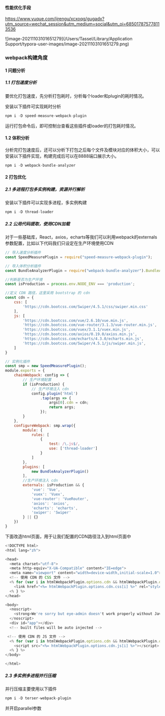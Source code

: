 #### 性能优化手段

https://www.yuque.com/jirengu/xcxoqg/gugadx?utm_source=wechat_session&utm_medium=social&utm_oi=685017875778113536

![image-20211103101651279](/Users/Tassel/Library/Application Support/typora-user-images/image-20211103101651279.png)

### webpack构建角度

#### 1 问题分析

##### 1.1 打包速度分析

要优化打包速度，先分析打包耗时，分析每个loader和plugin的耗时情况。

安装以下插件可实现耗时分析

```js
npm i -D speed-measure-webpack-plugin
```

运行打包命令后，即可控制台查看这些插件或loader的打包耗时情况。

#### 1.2 体积分析

分析完打包速度后，还可以分析下打包之后每个文件及模块对应的体积大小，可以安装以下插件实现，构建完成后可以在8888端口展示大小。

```js
npm i -D webpack-bundle-analyzer
```

#### 2 打包优化

##### 2.1 多进程打包多实例构建，资源并行解析

安装以下插件可以实现多进程，多实例构建

```js
npm i -D thread-loader
```

##### 2.2 公用代码提取，使用CDN加载

对于一些基础库，React，axios，echarts等我们可以利用webpack的externals参数配置，比如以下代码我们只设定在生产环境使用CDN

```js
// 导入速度分析插件
const SpeedMeasurePlugin = require("speed-measure-webpack-plugin");

// 导入体积分析插件
const BundleAnalyzerPlugin = require("webpack-bundle-analyzer").BundleAnalyzerPlugin;

//判断是否为生产环境
const isProduction = process.env.NODE_ENV === 'production';

//定义 CDN 路径，这里采用 bootstrap 的 cdn
const cdn = {
    css: [
        'https://cdn.bootcss.com/Swiper/4.5.1/css/swiper.min.css'
    ],
    js: [
        'https://cdn.bootcss.com/vue/2.6.10/vue.min.js',
        'https://cdn.bootcss.com/vue-router/3.1.3/vue-router.min.js',
        'https://cdn.bootcss.com/vuex/3.1.1/vuex.min.js',
        'https://cdn.bootcss.com/axios/0.19.0/axios.min.js',
        'https://cdn.bootcss.com/echarts/4.3.0/echarts.min.js',
        'https://cdn.bootcss.com/Swiper/4.5.1/js/swiper.min.js',
    ]
}

// 实例化插件
const smp = new SpeedMeasurePlugin();
module.exports = {
    chainWebpack: config => {
        // 生产环境配置
        if (isProduction) {
            // 生产环境注入 cdn
            config.plugin('html')
                .tap(args => {
                    args[0].cdn = cdn;
                    return args;
                });
        }
    },
    configureWebpack: smp.wrap({
        module: {
            rules: [
                {
                    test: /\.js$/,
                    use: ['thread-loader']
                }
            ]
        },
        plugins: [
            new BundleAnalyzerPlugin()
        ],
        //生产环境注入 cdn
        externals: isProduction && {
            'vue': 'Vue',
            'vuex': 'Vuex',
            'vue-router': 'VueRouter',
            'axios': 'axios',
            'echarts': 'echarts',
            'swiper': 'Swiper'
        } || {}
    })
}
```

下面改造html页面，用于让我们配置的CDN路径注入到html页面中

```js
<!DOCTYPE html>
<html lang="zh">

<head>
  <meta charset="utf-8">
  <meta http-equiv="X-UA-Compatible" content="IE=edge">
  <meta name="viewport" content="width=device-width,initial-scale=1.0">
  <!-- 使用 CDN 的 CSS 文件 -->
  <% for (var i in htmlWebpackPlugin.options.cdn && htmlWebpackPlugin.options.cdn.css) { %>
    <link href="<%= htmlWebpackPlugin.options.cdn.css[i] %>" rel="stylesheet">
  <% } %>
</head>

<body>
  <noscript>
    <strong>We're sorry but eye-admin doesn't work properly without JavaScript enabled. Please enable it to continue.</strong>
  </noscript>
  <div id="app"></div>
  <!-- built files will be auto injected -->

 <!-- 使用 CDN 的 JS 文件 -->
  <% for (var i in htmlWebpackPlugin.options.cdn && htmlWebpackPlugin.options.cdn.js) { %>
    <script src="<%= htmlWebpackPlugin.options.cdn.js[i] %>"></script>
  <% } %>
</body>

</html>
```

##### 2.3 多实例多进程并行压缩

并行压缩主要使用以下插件

```js
npm i -D terser-webpack-plugin
```

并开启parallel参数